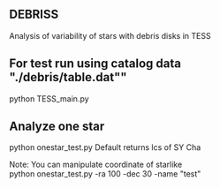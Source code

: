 ## DEBRISS
Analysis of variability of stars with debris disks in TESS

## For test run using catalog data "./debris/table.dat""
python TESS_main.py

## Analyze one star
python onestar_test.py 
Default returns lcs of SY Cha

Note: You can manipulate coordinate of starlike  
python onestar_test.py  -ra 100 -dec 30 -name "test"
